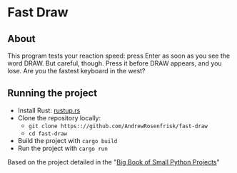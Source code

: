 # Fast Draw

## About

This program tests your reaction speed: press Enter as soon as you see the word DRAW. 
But careful, though. Press it before DRAW appears, and you lose. Are you the fastest 
keyboard in the west?

## Running the project
* Install Rust: [rustup.rs](https://rustup.rs/)
* Clone the repository locally:
  * `git clone https:://github.com/AndrewRosenfrisk/fast-draw`
  * `cd fast-draw`
* Build the project with `cargo build`
* Run the project with `cargo run`

Based on the project detailed in the "[Big Book of Small Python Projects](https://inventwithpython.com/bigbookpython/project25.html)"
